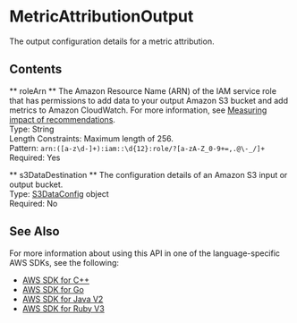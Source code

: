 # MetricAttributionOutput<a name="API_MetricAttributionOutput"></a>

The output configuration details for a metric attribution\.

## Contents<a name="API_MetricAttributionOutput_Contents"></a>

 ** roleArn **   <a name="personalize-Type-MetricAttributionOutput-roleArn"></a>
The Amazon Resource Name \(ARN\) of the IAM service role that has permissions to add data to your output Amazon S3 bucket and add metrics to Amazon CloudWatch\. For more information, see [Measuring impact of recommendations](https://docs.aws.amazon.com/personalize/latest/dg/measuring-recommendation-impact.html)\.  
Type: String  
Length Constraints: Maximum length of 256\.  
Pattern: `arn:([a-z\d-]+):iam::\d{12}:role/?[a-zA-Z_0-9+=,.@\-_/]+`   
Required: Yes

 ** s3DataDestination **   <a name="personalize-Type-MetricAttributionOutput-s3DataDestination"></a>
The configuration details of an Amazon S3 input or output bucket\.  
Type: [S3DataConfig](API_S3DataConfig.md) object  
Required: No

## See Also<a name="API_MetricAttributionOutput_SeeAlso"></a>

For more information about using this API in one of the language\-specific AWS SDKs, see the following:
+  [AWS SDK for C\+\+](https://docs.aws.amazon.com/goto/SdkForCpp/personalize-2018-05-22/MetricAttributionOutput) 
+  [AWS SDK for Go](https://docs.aws.amazon.com/goto/SdkForGoV1/personalize-2018-05-22/MetricAttributionOutput) 
+  [AWS SDK for Java V2](https://docs.aws.amazon.com/goto/SdkForJavaV2/personalize-2018-05-22/MetricAttributionOutput) 
+  [AWS SDK for Ruby V3](https://docs.aws.amazon.com/goto/SdkForRubyV3/personalize-2018-05-22/MetricAttributionOutput) 